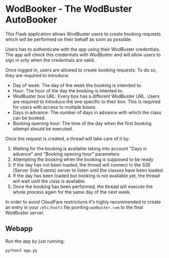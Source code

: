# WodBooker - The WodBuster AutoBooker

This Flask application allows WodBuster users to create booking requests which will be performed on their behalf as soon as possible.

Users has to authenticate with the app using their WodBuster credentials. The app will check this credentials with WodBuster and will allow users to sign in only when the credentials are valid.

Once logged in, users are allowed to create booking requests. To do so, they are required to introduce:

* Day of week: The day of the week the booking is intended to.
* Hour: The hour of the day the booking is intented to.
* WodBuster box URL: Every box has a different WodBuster URL. Users are required to introduce the one specific to their box. This is required for users with access to multiple boxes.
* Days in advance: The number of days in advance with which the class can be booked.
* Booking opening hour: The time of the day when the first booking attempt should be executed. 

Once the request is created, a thread will take care of it by:

1. Waiting for the booking is available taking into account "Days in advance" and "Booking opening hour" parameters
2. Attempting the booking when the booking is supposed to be ready
3. If the day has not been loaded, the thread will connect to the SSE (Server Side Events) server to listen until the classes have been loaded.
4. If the day has been loaded but booking is not available yet, the thread will wait unitl the class is available. 
5. Once the booking has been performed, the thread will execute the whole process again for the same day of the next week.

In order to avoid CloudFare restrictions it's highly recommended to create an entry in your `/etc/hosts` file pointing `wodbuster.com` to the final WodBuster server.

## Webapp
Run the app by just running:

```
python3 app.py
```
